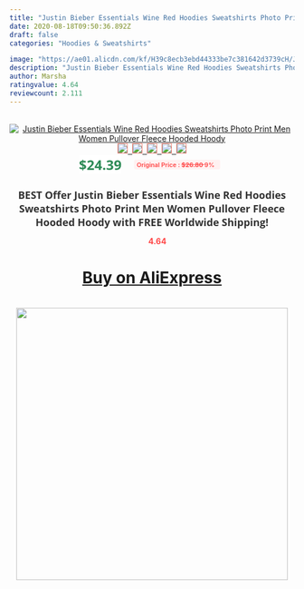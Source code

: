 ```yaml
---
title: "Justin Bieber Essentials Wine Red Hoodies Sweatshirts Photo Print Men Women Pullover Fleece Hooded Hoody"
date: 2020-08-18T09:50:36.892Z
draft: false
categories: "Hoodies & Sweatshirts"

image: "https://ae01.alicdn.com/kf/H39c8ecb3ebd44333be7c381642d3739cH/Justin-Bieber-Essentials-Wine-Red-Hoodies-Sweatshirts-Photo-Print-Men-Women-Pullover-Fleece-Hooded-Hoody.jpg"
description: "Justin Bieber Essentials Wine Red Hoodies Sweatshirts Photo Print Men Women Pullover Fleece Hooded Hoody"
author: Marsha
ratingvalue: 4.64
reviewcount: 2.111
---
```

<br>
<div style="text-align: center;">
<a href="https://s.click.aliexpress.com/e/_99cL7R" target="_blank" rel="nofollow noopener noreferrer"><img alt="Justin Bieber Essentials Wine Red Hoodies Sweatshirts Photo Print Men Women Pullover Fleece Hooded Hoody" class="magnifier-image" src="https://ae01.alicdn.com/kf/H39c8ecb3ebd44333be7c381642d3739cH/Justin-Bieber-Essentials-Wine-Red-Hoodies-Sweatshirts-Photo-Print-Men-Women-Pullover-Fleece-Hooded-Hoody.jpg_640x640.jpg">
<br>
<img style="border:1px solid salmon" src="https://ae01.alicdn.com/kf/H39c8ecb3ebd44333be7c381642d3739cH/Justin-Bieber-Essentials-Wine-Red-Hoodies-Sweatshirts-Photo-Print-Men-Women-Pullover-Fleece-Hooded-Hoody.jpg_120x120.jpg">&nbsp;&nbsp;<img style="border:1px solid salmon" src="https://ae01.alicdn.com/kf/H487ab214fbac4d3dbe95c74e5368f30bt/Justin-Bieber-Essentials-Wine-Red-Hoodies-Sweatshirts-Photo-Print-Men-Women-Pullover-Fleece-Hooded-Hoody.jpg_120x120.jpg">&nbsp;&nbsp;<img style="border:1px solid salmon" src="https://ae01.alicdn.com/kf/H3d40a518e19d46a4963eabfa4cfe98a3M/Justin-Bieber-Essentials-Wine-Red-Hoodies-Sweatshirts-Photo-Print-Men-Women-Pullover-Fleece-Hooded-Hoody.jpg_120x120.jpg">&nbsp;&nbsp;<img style="border:1px solid salmon" src="https://ae01.alicdn.com/kf/H40aac126a0584013855e22e04ced51c8k/Justin-Bieber-Essentials-Wine-Red-Hoodies-Sweatshirts-Photo-Print-Men-Women-Pullover-Fleece-Hooded-Hoody.jpg_120x120.jpg">&nbsp;&nbsp;<img style="border:1px solid salmon" src="https://ae01.alicdn.com/kf/H3c527492f60f4ee0b2c10047e1b6e84cH/Justin-Bieber-Essentials-Wine-Red-Hoodies-Sweatshirts-Photo-Print-Men-Women-Pullover-Fleece-Hooded-Hoody.jpg_120x120.jpg"></a></div><br0>
<div style="text-align: center;"><span style="background-color: white; border: 0px; box-sizing: border-box; color: seagreen; display: inline-block; font-family: &quot;open sans&quot; , &quot;arial&quot; , &quot;helvetica&quot; , sans-serif , &quot;heiti&quot;; font-size: 24px; font-stretch: inherit; font-weight: 700; line-height: inherit; margin: 0px 10px 0px 0px; padding: 0px; vertical-align: middle;">$24.39 </span>
<span style="background: rgb(255 , 241 , 241); border-radius: 3px; border: 0px; box-sizing: border-box; color: #ff4747; display: inline-block; font-family: inherit; font-size: 12px; font-stretch: inherit; font-style: inherit; font-variant: inherit; font-weight: 600; line-height: inherit; margin: 0px; padding: 2px 5px; transform: scale(0.9); vertical-align: middle;">Original Price : <b style="text-decoration: line-through;">$26.80 </b> 9%&nbsp;&nbsp;</span></div>
<h1 style="color: #333333; display: inline-block; font-family: &quot;open sans&quot; , &quot;arial&quot; , &quot;helvetica&quot; , sans-serif , &quot;heiti&quot;; font-size: 18px; font-stretch: inherit; font-weight: 700; text-align: center;">BEST Offer Justin Bieber Essentials Wine Red Hoodies Sweatshirts Photo Print Men Women Pullover Fleece Hooded Hoody with FREE Worldwide Shipping!</h1>
<div style="color: #ff4747; text-align: center;">
<img src="https://4.bp.blogspot.com/-M0ZcTcb-5uY/XleCXlxnR4I/AAAAAAAAAEc/OrjgMkXV1oMQFaCRZj5HQwOCBcu3w1FegCPcBGAYYCw/s1600/star.png" style="height: 15px;">&nbsp;<b>4.64</b></div>
<div class="button_cont" align="center"><a class="buynow_a" href="https://s.click.aliexpress.com/e/_99cL7R" target="_blank" rel="nofollow noopener noreferrer"><H1>Buy on AliExpress</H1></a></div><br>
<div class="separator" style="clear: both; text-align: center;">
<img src="https://lh3.googleusercontent.com/-pTy5HemUv9M/XlePHvY0dAI/AAAAAAAAAE4/0nX5iRUoIWY8eMW9Dpxeirr157OZliDIgCLcBGAsYHQ/s1600/badge.gif" width="480">
</div>
